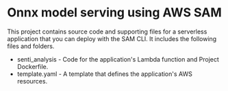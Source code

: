 # Onnx model serving using AWS SAM

This project contains source code and supporting files for a serverless application that you can deploy with the SAM CLI. It includes the following files and folders.

- senti_analysis - Code for the application's Lambda function and Project Dockerfile.
- template.yaml - A template that defines the application's AWS resources.
